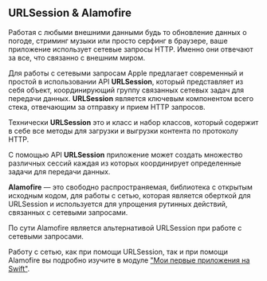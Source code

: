 ## URLSession & Alamofire

Работая с любыми внешними данными будь то обновление данных о погоде, стриминг музыки или просто серфинг в браузере, ваше приложение использует сетевые запросы HTTP. Именно они отвечают за все, что связанно с внешним миром. 

Для работы с сетевыми запросам Apple предлагает современный и простой в использовании API **URLSession**, который представляет из себя объект, координирующий группу связанных сетевых задач для передачи данных. **URLSession** является ключевым компонентом всего стека, отвечающим за отправку и прием HTTP запросов.

Технически **URLSession** это и класс и набор классов, который содержит в себе все методы для загрузки и выгрузки контента по протоколу HTTP.

С помощью API **URLSession** приложение может создать множество различных сессий каждая из которых координирует определенные задачи для передачи данных.

**Alamofire** — это свободно распространяемая, библиотека с открытым исходным кодом, для работы с сетью, которая является оберткой для URLSession и используется для упрощения рутинных действий, связанных с сетевыми запросами. 

По сути Alamofire является альтернативой URLSession при работе с сетевыми запросами.

Работу с сетью, как при помощи URLSession, так и при помощи Alamofire вы подробно изучите в модуле ["Мои первые приложения на Swift"][1].

[1]:	https://learnmetoo.info/courses/pervye-prilozheniya-na-swift